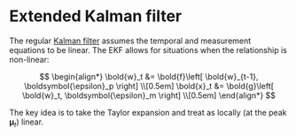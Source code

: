 # Extended Kalman filter

The regular [Kalman filter](202211281348.md) assumes the temporal and
measurement equations to be linear. The EKF allows for situations when the
relationship is non-linear:

$$
\begin{align*}
\bold{w}_t &= \bold{f}\left[ \bold{w}_{t-1}, \boldsymbol{\epsilon}_p \right] \\[0.5em]
\bold{x}_t &= \bold{g}\left[ \bold{w}_t, \boldsymbol{\epsilon}_m \right] \\[0.5em]
\end{align*}
$$

The key idea is to take the Taylor expansion and treat as locally (at the peak
$\boldsymbol{\mu}_t$) linear.
